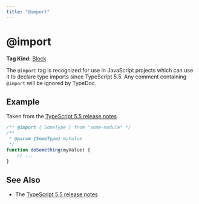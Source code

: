 ```yaml
---
title: "@import"
---
```


# @import

**Tag Kind:** [Block](../tags.md#block-tags)

The `@import` tag is recognized for use in JavaScript projects which can use it
to declare type imports since TypeScript 5.5. Any comment containing `@import`
will be ignored by TypeDoc.

## Example

Taken from the [TypeScript 5.5 release notes](https://www.typescriptlang.org/docs/handbook/release-notes/typescript-5-5.html#the-jsdoc-import-tag)

```js
/** @import { SomeType } from "some-module" */
/**
 * @param {SomeType} myValue
 */
function doSomething(myValue) {
    // ...
}
```

## See Also

-   The [TypeScript 5.5 release notes](https://www.typescriptlang.org/docs/handbook/release-notes/typescript-5-5.html#the-jsdoc-import-tag)
